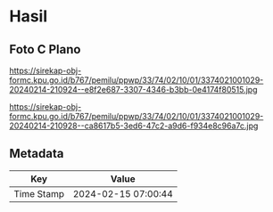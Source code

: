 # Hasil

## Foto C Plano

https://sirekap-obj-formc.kpu.go.id/b767/pemilu/ppwp/33/74/02/10/01/3374021001029-20240214-210924--e8f2e687-3307-4346-b3bb-0e4174f80515.jpg

https://sirekap-obj-formc.kpu.go.id/b767/pemilu/ppwp/33/74/02/10/01/3374021001029-20240214-210928--ca8617b5-3ed6-47c2-a9d6-f934e8c96a7c.jpg


## Metadata

| Key        | Value               |
| ---------- | ------------------- |
| Time Stamp | 2024-02-15 07:00:44 |



